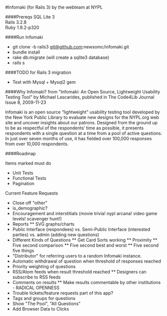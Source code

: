 #Infomaki (for Rails 3)
by the webteam at NYPL

####Prereqs
SQL Lite 3  
Rails 3.2.8  
Ruby 1.9.2-p320  


####Run Infomaki
* git clone -b rails3 git@github.com:newsomc/infomaki.git
* bundle install
* rake db:migrate (will create a sqlite3 database)
* rails s


####TODO for Rails 3 migration
* Test with Mysql + Mysql2 gem


####Why Infomaki?
from "Infomaki: An Open Source, Lightweight Usability Testing Tool" by Michael Lascarides, published in The Code4Lib Journal Issue 8, 2009-11-23

Infomaki is an open source “lightweight” usability testing tool developed by the New York Public Library to evaluate new designs for the NYPL.org web site and uncover insights about our patrons. Designed from the ground up to be as respectful of the respondents’ time as possible, it presents respondents with a single question at a time from a pool of active questions. In just over seven months of use, it has fielded over 100,000 responses from over 10,000 respondents.


####Roadmap

Items marked must do

* Unit Tests
* Functional Tests
* Pagination

Current Feature Requests

* Close off "other"
* is_demographic?
* Encouragement and interstitials (movie trivia! nypl arcana! video game levels! scavenger hunt!)
* Reports
** SVG graphs/charts
* Public Interface (respondees) vs. Semi-Public Interface (interested parties) vs. admin (adding new questions)
* Different Kinds of Questions
** Get Card Sorts working
** Proximity
** Five second comparison
** Five second best and worst
** Five second five things
* "Distributor" for referring users to a random Infomaki instance. 
* Automatic withdrawal of question when threshold of responses reached
* Priority weighting of questions
* RSS/Atom feeds when result threshold reached
** Designers can subscribe to RSS feeds
* Comments on results
** Make results commentable by other institutions - RADICAL OPENNESS
* Trouble tickets/feature requests part of this app?
* Tags and groups for questions
* Show "The Pool", "All Questions"
* Add Browser Data to Clicks
